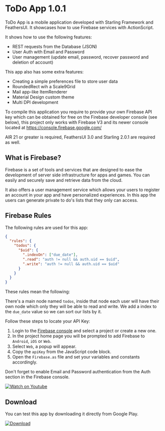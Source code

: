 # ToDo App 1.0.1

ToDo App is a mobile application developed with Starling Framework and FeathersUI. It showcases how to use Firebase services with ActionScript.

It shows how to use the following features:

  - REST requests from the Database (JSON)
  - User Auth with Email and Password
  - User management (update email, password, recover password and deletion of account)

This app also has some extra features:

  - Creating a simple preferences file to store user data
  - RoundedRect wih a Scale9Grid
  - Mail app-like ItemRenderer
  - Material Design custom theme
  - Multi DPI development

To compile this application you require to provide your own Firebase API key which can be obtained for free on the Firebase developer console (see below), this project only works with Firebase V3 and its newer console located at https://console.firebase.google.com/ 

AIR 21 or greater is required, FeathersUI 3.0 and Starling 2.0.1 are required as well.

## What is Firebase?

Firebase is a set of tools and services that are designed to ease the development of server side infrastructure for apps and games. You can easily and securely save and retrieve data from the cloud.

It also offers a user management service which allows your users to register an account in your app and have personalized experiences.
In this app the users can generate private to do's lists that they only can access.

## Firebase Rules

The following rules are used for this app:

```json
{
  "rules": {
    "todos": {
      "$uid": {
        ".indexOn": ["due_date"],
        ".read": "auth != null && auth.uid == $uid",
        ".write": "auth != null && auth.uid == $uid"
      }
    }
  }
}
```

These rules mean the following:

There's a main node named `todos`, inside that node each user will have their own node which only they will be able to read and write.
We add a index to the `due_date` value so we can sort our lists by it.

Follow these steps to locate your API Key:

1. Login to the [Firebase console](https://console.firebase.google.com/) and select a project or create a new one.
2. In the project home page you will be prompted to add Firebase to `Android`, `iOS` or `Web`.
3. Select `Web`, a popup will appear.
4. Copy the `apiKey` from the JavaScript code block.
5. Open the `Firebase.as` file and set your variables and constants accordingly.

Don't forget to enable Email and Password authentication from the Auth section in the Firebase console.


[![Watch on Youtube](http://i.imgur.com/T1irUWs.png)](https://www.youtube.com/watch?v=hTjn1nxz1Lw)

## Download

You can test this app by downloading it directly from Google Play.

[![Download](http://i.imgur.com/He0deVa.png)](https://play.google.com/store/apps/details?id=air.im.phantom.todo)